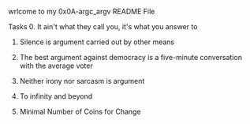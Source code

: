 wrlcome to my 0x0A-argc_argv README File

Tasks
0. It ain't what they call you, it's what you answer to

1. Silence is argument carried out by other means

2. The best argument against democracy is a five-minute conversation with the average voter

3. Neither irony nor sarcasm is argument

4. To infinity and beyond

5. Minimal Number of Coins for Change
